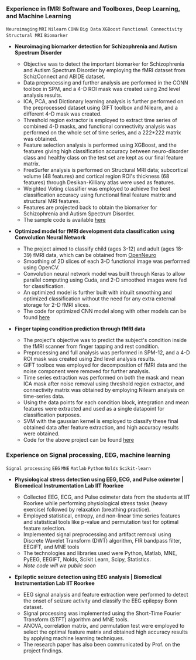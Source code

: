 ### Experience in  fMRI Software and Toolboxes, Deep Learning, and Machine Learning
```Neuroimaging```   ```MRI```   ```Nilearn```  ```CONN```  ```Big Data``` ```XGBoost```  ```Functional Connectivity```   ```Structural MRI```  ```Biomarker```
* **Neuroimaging biomarker detection for Schizophrenia and Autism Spectrum Disorder**
  * Objective was to detect the important biomarker for Schizophrenia and Autism Spectrum Disorder by employing the fMRI dataset from SchizConnect and ABIDE dataset.
  * Data preprocessing and further analysis are performed in the CONN toolbox in SPM, and a 4-D ROI mask was created using 2nd level analysis results.
  * ICA, PCA, and Dictionary learning analysis is further performed on the preprocessed dataset using GIFT toolbox and Nilearn, and a different 4-D mask was created.
  * Threshold region extractor is employed to extract time series of combined 4-D masks, and functional connectivity analysis was performed on the whole set of time series, and a 222*222 matrix was obtained.
  * Feature selection analysis is performed using XGBoost, and the features giving high classification accuracy between neuro-disorder class and healthy class on the test set are kept as our final feature matrix.
  * FreeSurfer analysis is performed on Structural MRI data; subcortical volume (48 features) and cortical region ROI's thickness (68 features) through Desikan-Killiany atlas were used as features.
  * Weighted Voting classifier was employed to achieve the best classification accuracy using functional final feature matrix and structural MRI features.
  * Features are projected back to obtain the biomarker for Schizophrenia and Autism Spectrum Disorder.
  * The sample code is available [here](https://github.com/Nitin-IITR/my-fmri_biomarker_detection/tree/master)
  
* **Optimized model for fMRI development data classification using Convolution Neural Network**
  * The project aimed to classify child (ages 3-12) and adult (ages 18-39) fMRI data, which can be obtained from [OpenNeuro](https://openneuro.org/datasets/ds000228/versions/1.0.0)
  * Smoothing of 2D slices of each 3-D functional image was performed using OpenCV.
  * Convolution neural network model was built through Keras to allow parallel computing using Cuda, and 2-D smoothed images were fed for classification.
  * An optimized model is further built with inbuilt smoothing and optimized classification without the need for any extra external storage for 2-D fMRI slices.
  * The code for optimized CNN model along with other models can be found [here](https://github.com/Nitin-IITR/fMRI-2D-Convolution)
  
* **Finger taping condition prediction through fMRI data**
  * The project's objective was to predict the subject's condition inside the fMRI scanner from finger tapping and rest condition. 
  * Preprocessing and full analysis was performed in SPM-12, and a 4-D ROI mask was created using 2nd level analysis results.
  * GIFT toolbox was employed for decomposition of fMRI data and the noise component were removed for further analysis.
  * Time series extraction was performed on both the mask and mean ICA mask after noise removal using threshold region extractor, and connectivity matrix was obtained by employing Nilearn analysis on time-series data.
  * Using the data points for each condition block, integration and mean features were extracted and used as a single datapoint for classification purposes.
  * SVM with the gaussian kernel is employed to classify these final obtained data after feature extraction, and high accuracy results were obtained.
  * Code for the above project can be found [here](https://github.com/Nitin-IITR/fMRI-finger_tapping)
  

### Experience on Signal processing, EEG, machine learning
```Signal processing```   ```EEG```  ```MNE```  ```Matlab```  ```Python```  ```Nolds```  ```Scikit-learn```
* **Physiological stress detection using EEG, ECG, and Pulse oximeter | Biomedical Instrumentation Lab IIT Roorkee**
  * Collected EEG, ECG, and Pulse oximeter data from the students at IIT Roorkee while performing physiological stress tasks (heavy exercise) followed by relaxation (breathing practice).
  * Employed statistical, entropy, and non-linear time series features and statistical tools like p-value and permutation test for optimal feature selection.
  * Implemented signal preprocessing and artifact removal using Discrete Wavelet Transform (DWT) algorithm, FIR bandpass filter, EEGIFT, and MNE tools
  * The technologies and libraries used were Python, Matlab, MNE, PyEEG, EEGIFT, Nolds, Scikit Learn, Scipy, Statistics.
  * *Note code will we public soon*
  

* **Epileptic seizure detection using EEG analysis | Biomedical Instrumentation Lab IIT Roorkee**
  * EEG signal analysis and feature extraction were performed to detect the onset of seizure activity and classify the EEG epilepsy Bonn dataset.
  * Signal processing was implemented using the Short-Time Fourier Transform (STFT) algorithm and MNE tools.
  * ANOVA, correlation matrix, and permutation test were employed to select the optimal feature matrix and obtained high accuracy results by applying machine learning techniques.
  * The research paper has also been communicated by Prof. on the project findings.
